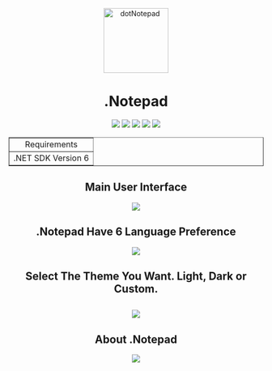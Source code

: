 <p align="center"> 
  <a href="https://dotnotepad.github.io/"> <img src="https://raw.githubusercontent.com/AlperAkca79/dotNotepad/master/Assets/dotNotePad_icon.ico" height="128" width="128" alt="dotNotepad">  </a>
</p>

<h1 align="center"> <b> .Notepad </b> </h1>

<p align="center">
  <img src="https://img.shields.io/github/issues/AlperAkca79/dotNotepad?style=flat-square">
  <img src="https://img.shields.io/github/forks/AlperAkca79/dotNotepad?style=flat-square">
  <img src="https://img.shields.io/github/stars/AlperAkca79/dotNotepad?style=flat-square">
  <img src="https://img.shields.io/github/license/AlperAkca79/dotNotepad?style=flat-square">
  <img src="https://img.shields.io/github/downloads/AlperAkca79/dotNotepad/total?label=downloads&style=flat-square">
</p>
 
<table border="1" align="center">
  <tr align="center">
    <td> Requirements </td>
  </tr>
  <tr align="center">
    <td> .NET SDK Version 6 </td>
  </tr>
</table>

<h2 align="center"> <b> Main User Interface </b> </h2>
<p align="center">
  <img src="https://user-images.githubusercontent.com/91411319/200133739-879a881d-4da6-490c-91db-2f69fa3b1d53.png">
</p>

<h2 align="center"> <b> .Notepad Have 6 Language Preference </b> </h2>
<p align="center">
  <img src="https://user-images.githubusercontent.com/91411319/200133537-b7f0e002-d2f3-49e6-bf7d-666797165ef9.png">
</p>

<h2 align="center"> <b> Select The Theme You Want. Light, Dark or Custom. </b> <h2>
<p align="center">
  <img src="https://user-images.githubusercontent.com/91411319/200134342-87852b41-02b3-4d88-9a6d-149a39dba8aa.png">
</p>

<h2 align="center"> <b> About .Notepad </b> </h2>
<p align="center">
  <img src="https://user-images.githubusercontent.com/91411319/200133460-c48854b1-997c-4b55-b244-0813a6cf6ba9.png">
</p>
